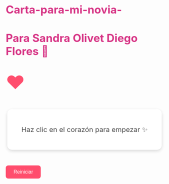 # Carta-para-mi-novia-
<!DOCTYPE html>
<html lang="es">
<head>
  <meta charset="UTF-8" />
  <meta name="viewport" content="width=device-width, initial-scale=1" />
  <title>Para Sandra, con Amor ❤️</title>
  <style>
    @import url('https://fonts.googleapis.com/css2?family=Pacifico&display=swap');

    body {
      font-family: 'Pacifico', cursive;
      background: linear-gradient(135deg, #ffe6f0, #ffe0ec);
      text-align: center;
      padding: 40px;
      overflow-x: hidden;
    }

    h1 {
      color: #d63384;
      font-size: 2.5em;
    }

    .heart {
      font-size: 60px;
      cursor: pointer;
      transition: transform 0.3s ease;
      user-select: none;
      color: #ff4d6d;
      margin: 20px auto;
      display: inline-block;
    }

    .heart:hover {
      transform: scale(1.2);
    }

    .heart.latido {
      animation: latido 0.6s ease;
      color: #ff1a75;
    }

    @keyframes latido {
      0%, 100% { transform: scale(1); }
      50% { transform: scale(1.5); }
    }

    .message, .final {
      margin: 30px auto;
      font-size: 22px;
      color: #4a4a4a;
      background: #fff;
      padding: 20px;
      border-radius: 15px;
      width: 90%;
      max-width: 500px;
      box-shadow: 0 4px 12px rgba(0,0,0,0.15);
      min-height: 90px;
      display: flex;
      align-items: center;
      justify-content: center;
      opacity: 1;
      transition: opacity 0.5s ease;
    }

    .message.oculto, .final.oculto {
      opacity: 0;
    }

    .btn-reset, .btn-final {
      margin-top: 20px;
      background: #ff4d6d;
      border: none;
      color: white;
      padding: 12px 25px;
      border-radius: 8px;
      cursor: pointer;
      font-size: 16px;
      transition: background-color 0.3s ease;
      user-select: none;
    }

    .btn-reset:hover, .btn-final:hover {
      background: #c9184a;
    }

    .floating-hearts {
      position: fixed;
      top: 0;
      left: 0;
      width: 100%;
      height: 100%;
      pointer-events: none;
      overflow: hidden;
      z-index: 0;
    }

    .floating-hearts span {
      position: absolute;
      width: 30px;
      height: 30px;
      background: url('https://cdn-icons-png.flaticon.com/512/833/833472.png') no-repeat center;
      background-size: contain;
      animation: float 10s linear infinite;
      opacity: 0.6;
      will-change: transform;
    }

    @keyframes float {
      0% { transform: translateY(100vh) scale(0.5); }
      100% { transform: translateY(-10vh) scale(1.2); }
    }

    .final {
      display: none;
      flex-direction: column;
    }

    .final h2 {
      margin-bottom: 15px;
      font-size: 1.8em;
      color: #c2185b;
    }

    .corazon-final {
      font-size: 80px;
      animation: pulse 1s infinite alternate;
      color: #ff1a75;
      margin-top: 20px;
    }

    @keyframes pulse {
      from { transform: scale(1); }
      to { transform: scale(1.3); }
    }

    audio {
      display: none;
    }
  </style>
</head>
<body>
  <h1>Para Sandra Olivet Diego Flores 💖</h1>

  <div class="heart" id="heart" onclick="mostrarMensaje()">❤️</div>

  <div class="message" id="mensaje">Haz clic en el corazón para empezar ✨</div>

  <button class="btn-reset" onclick="reiniciarJuego()">Reiniciar</button>

  <div class="final" id="final">
    <h2>Gracias por leer todo esto, mi amor ❤️</h2>
    <p>
      Quería que sintieras todo lo que haces en mí.<br>
      Tu amor es mi motor, mi paz y mi razón de sonreír todos los días.<br>
      Siempre te elegiré, Sandra. Hoy, mañana y toda la vida. 💍
    </p>

    <img src="https://i.ibb.co/ksQfxCzC/IMG-0257.jpg" alt="Nosotros" style="max-width: 90%; border-radius: 15px; margin-top: 25px; box-shadow: 0 4px 15px rgba(0,0,0,0.2);" />

    <h3 style="margin-top: 20px; color: #c2185b;">Las amo, mi pequeña familia ❤️</h3>

    <div class="corazon-final">💖</div>

    <button class="btn-final" onclick="reiniciarJuego()">Volver a empezar 🔄</button>
  </div>

  <div class="floating-hearts" id="corazones"></div>

  <audio id="musica" autoplay loop>
    <source src="https://www.bensound.com/bensound-music/bensound-romantic.mp3" type="audio/mpeg">
    Tu navegador no soporta música de fondo.
  </audio>

  <script>
    const mensajes = [
      "Eres mi persona favorita en el mundo 🌎",
      "Contigo todo es mejor 🧑‍🧑‍🧒",
      "Gracias por existir, hermosa mujer 💫",
      "Tu sonrisa es mi lugar feliz 😊",
      "Te amo más que a los postres 🍰",
      "Eres mi razón de sonreír cada día 😘",
      "Si pudiera darte una estrella por cada vez que pienso en ti, el cielo estaría vacío ✨",
      "Eres lo mejor que me ha pasado. Junto con mi hija, son lo más bello de este mundo 🥺❤️",
      "Te amo infinitamente ♾️",
      "Lo mejor del mundo eres tú y nuestra criatura 🐥❤️",
      "Amo tus ojos 👀❤️",
      "Amo tu carita hermosa 🥰",
      "Amo tu sonrisa más bella 😍",
      "Amo tu cuerpo 😋",
      "Amo todo de ti 😮‍💨❤️",
      "Gracias por ser parte de mi vida 💖"
    ];

    let usado = [];
    const heart = document.getElementById("heart");
    const mensajeDiv = document.getElementById("mensaje");
    const finalDiv = document.getElementById("final");
    const musica = document.getElementById("musica");

    function mostrarMensaje() {
      if (usado.length === mensajes.length) {
        heart.classList.add("latido");
        setTimeout(() => heart.classList.remove("latido"), 600);

        mensajeDiv.classList.add("oculto");
        setTimeout(() => {
          mensajeDiv.style.display = "none";
          finalDiv.style.display = "flex";
        }, 600);
        return;
      }

      heart.classList.add("latido");
      setTimeout(() => heart.classList.remove("latido"), 600);

      let index;
      do {
        index = Math.floor(Math.random() * mensajes.length);
      } while (usado.includes(index));

      usado.push(index);
      mensajeDiv.classList.add("oculto");
      setTimeout(() => {
        mensajeDiv.textContent = mensajes[index];
        mensajeDiv.classList.remove("oculto");
      }, 500);
    }

    function reiniciarJuego() {
      usado = [];
      mensajeDiv.textContent = "Haz clic en el corazón para empezar ✨";
      mensajeDiv.style.display = "flex";
      finalDiv.style.display = "none";
      // Reiniciar música si quieres (opcional)
      musica.currentTime = 0;
      musica.play();
    }

    // Corazones flotantes
    const container = document.getElementById('corazones');
    for (let i = 0; i < 20; i++) {
      const heartSpan = document.createElement('span');
      heartSpan.style.left = Math.random() * 100 + 'vw';
      heartSpan.style.animationDuration = (5 + Math.random() * 5) + 's';
      heartSpan.style.animationDelay = (Math.random() * 10) + 's';
      container.appendChild(heartSpan);
    }
  </script>
</body>
</html>
